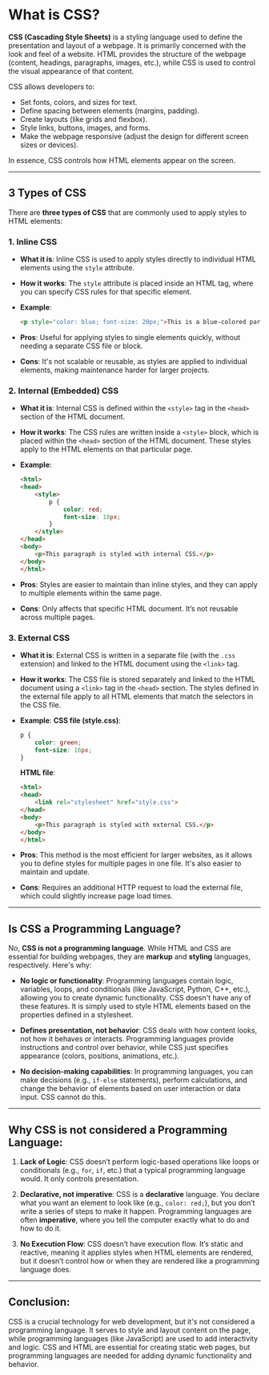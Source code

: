 # What is CSS?

**CSS (Cascading Style Sheets)** is a styling language used to define the presentation and layout of a webpage. It is primarily concerned with the look and feel of a website. HTML provides the structure of the webpage (content, headings, paragraphs, images, etc.), while CSS is used to control the visual appearance of that content.

CSS allows developers to:

- Set fonts, colors, and sizes for text.
- Define spacing between elements (margins, padding).
- Create layouts (like grids and flexbox).
- Style links, buttons, images, and forms.
- Make the webpage responsive (adjust the design for different screen sizes or devices).

In essence, CSS controls how HTML elements appear on the screen.

---

## 3 Types of CSS

There are **three types of CSS** that are commonly used to apply styles to HTML elements:

### 1. Inline CSS
- **What it is**: Inline CSS is used to apply styles directly to individual HTML elements using the `style` attribute.
- **How it works**: The `style` attribute is placed inside an HTML tag, where you can specify CSS rules for that specific element.
- **Example**:
    ```html
    <p style="color: blue; font-size: 20px;">This is a blue-colored paragraph with a font size of 20px.</p>
    ```

- **Pros**: Useful for applying styles to single elements quickly, without needing a separate CSS file or block.
- **Cons**: It's not scalable or reusable, as styles are applied to individual elements, making maintenance harder for larger projects.

### 2. Internal (Embedded) CSS
- **What it is**: Internal CSS is defined within the `<style>` tag in the `<head>` section of the HTML document.
- **How it works**: The CSS rules are written inside a `<style>` block, which is placed within the `<head>` section of the HTML document. These styles apply to the HTML elements on that particular page.
- **Example**:
    ```html
    <html>
    <head>
        <style>
            p {
                color: red;
                font-size: 18px;
            }
        </style>
    </head>
    <body>
        <p>This paragraph is styled with internal CSS.</p>
    </body>
    </html>
    ```

- **Pros**: Styles are easier to maintain than inline styles, and they can apply to multiple elements within the same page.
- **Cons**: Only affects that specific HTML document. It’s not reusable across multiple pages.

### 3. External CSS
- **What it is**: External CSS is written in a separate file (with the `.css` extension) and linked to the HTML document using the `<link>` tag.
- **How it works**: The CSS file is stored separately and linked to the HTML document using a `<link>` tag in the `<head>` section. The styles defined in the external file apply to all HTML elements that match the selectors in the CSS file.
- **Example**:
    **CSS file (style.css)**:
    ```css
    p {
        color: green;
        font-size: 16px;
    }
    ```
    **HTML file**:
    ```html
    <html>
    <head>
        <link rel="stylesheet" href="style.css">
    </head>
    <body>
        <p>This paragraph is styled with external CSS.</p>
    </body>
    </html>
    ```

- **Pros**: This method is the most efficient for larger websites, as it allows you to define styles for multiple pages in one file. It's also easier to maintain and update.
- **Cons**: Requires an additional HTTP request to load the external file, which could slightly increase page load times.

---

## Is CSS a Programming Language?

No, **CSS is not a programming language**. While HTML and CSS are essential for building webpages, they are **markup** and **styling** languages, respectively. Here's why:

- **No logic or functionality**: Programming languages contain logic, variables, loops, and conditionals (like JavaScript, Python, C++, etc.), allowing you to create dynamic functionality. CSS doesn't have any of these features. It is simply used to style HTML elements based on the properties defined in a stylesheet.
  
- **Defines presentation, not behavior**: CSS deals with how content looks, not how it behaves or interacts. Programming languages provide instructions and control over behavior, while CSS just specifies appearance (colors, positions, animations, etc.).
  
- **No decision-making capabilities**: In programming languages, you can make decisions (e.g., `if-else` statements), perform calculations, and change the behavior of elements based on user interaction or data input. CSS cannot do this.

---

## Why CSS is not considered a Programming Language:

1. **Lack of Logic**: CSS doesn’t perform logic-based operations like loops or conditionals (e.g., `for`, `if`, etc.) that a typical programming language would. It only controls presentation.
  
2. **Declarative, not imperative**: CSS is a **declarative** language. You declare what you want an element to look like (e.g., `color: red;`), but you don’t write a series of steps to make it happen. Programming languages are often **imperative**, where you tell the computer exactly what to do and how to do it.

3. **No Execution Flow**: CSS doesn’t have execution flow. It’s static and reactive, meaning it applies styles when HTML elements are rendered, but it doesn’t control how or when they are rendered like a programming language does.

---

## Conclusion:

CSS is a crucial technology for web development, but it's not considered a programming language. It serves to style and layout content on the page, while programming languages (like JavaScript) are used to add interactivity and logic. CSS and HTML are essential for creating static web pages, but programming languages are needed for adding dynamic functionality and behavior.
